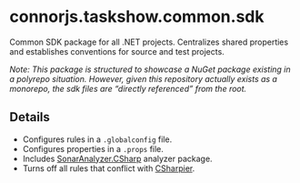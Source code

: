 # connorjs.taskshow.common.sdk

Common SDK package for all .NET projects.
Centralizes shared properties and establishes conventions for source and test projects.

_Note: This package is structured to showcase a NuGet package existing in a polyrepo situation.
However, given this repository actually exists as a monorepo, the sdk files are “directly referenced” from the root._

## Details

- Configures rules in a `.globalconfig` file.
- Configures properties in a `.props` file.
- Includes [SonarAnalyzer.CSharp](https://www.nuget.org/packages/SonarAnalyzer.CSharp) analyzer package.
- Turns off all rules that conflict with [CSharpier](https://csharpier.com/).
